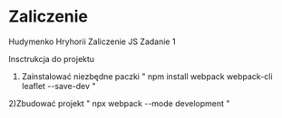 # Zaliczenie
Hudymenko Hryhorii Zaliczenie JS Zadanie 1

Insctrukcja do projektu

1) Zainstalować niezbędne paczki
  "   npm install webpack webpack-cli leaflet --save-dev   " 
  
2)Zbudować projekt
 "   npx webpack --mode development   "
